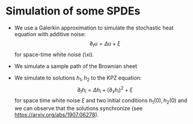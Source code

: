 # Simulation of some SPDEs


- We use a Galerkin approximation to simulate the stochastic heat equation with
  additive noise:
  $$ \partial_t u = \Delta u + \xi $$
  for space-time white noise \(\xi\).

- We simulate a sample path of the Brownian sheet

- We simulate to solutions $h_1, h_2$ to the KPZ equation:
  $$\partial_t h_i =\Delta h_i + (\partial_x h_i)^2 + \xi $$
  for space time white noise $\xi$ and two initial conditions $h_1(0), h_2(0)$
  and we can observe that the solutions synchronize (see
  https://arxiv.org/abs/1907.06278).


